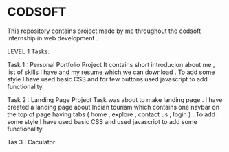 # CODSOFT
This repository contains project made by me throughout the codsoft internship in web development .

LEVEL 1 Tasks:

Task 1 : Personal Portfolio Project
It contains short introducion about me , list of skills I have and my resume which we can download .
To add some style I have used basic CSS and for few buttons used javascript to add functionality.

Task 2 : Landing Page Project 
Task was about to make landing page . I have created a landing page about Indian tourism which contains 
one navbar on the top of page having tabs ( home , explore , contact us , login ) . 
To add some style I have used basic CSS and used javascript to add some  functionality.

Tas 3 : Caculator
